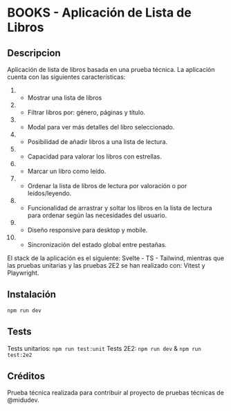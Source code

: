 # BOOKS - Aplicación de Lista de Libros

## Descripcion

Aplicación de lista de libros basada en una prueba técnica.
La aplicación cuenta con las siguientes características:

1. - Mostrar una lista de libros
2. - Filtrar libros por: género, páginas y título.
3. - Modal para ver más detalles del libro seleccionado.
4. - Posibilidad de añadir libros a una lista de lectura.
5. - Capacidad para valorar los libros con estrellas.
6. - Marcar un libro como leído.
7. - Ordenar la lista de libros de lectura por valoración o por leídos/leyendo.
8. - Funcionalidad de arrastrar y soltar los libros en la lista de lectura para ordenar según las necesidades del usuario.
9. - Diseño responsive para desktop y mobile.
10. - Sincronización del estado global entre pestañas.

El stack de la aplicación es el siguiente: Svelte - TS - Tailwind, mientras que las pruebas unitarias y las pruebas 2E2 se han realizado con: Vitest y Playwright.

## Instalación

`npm run dev`

## Tests

Tests unitarios: `npm run test:unit`
Tests 2E2: `npm run dev` & `npm run test:2e2`

## Créditos

Prueba técnica realizada para contribuir al proyecto de pruebas técnicas de @midudev.
